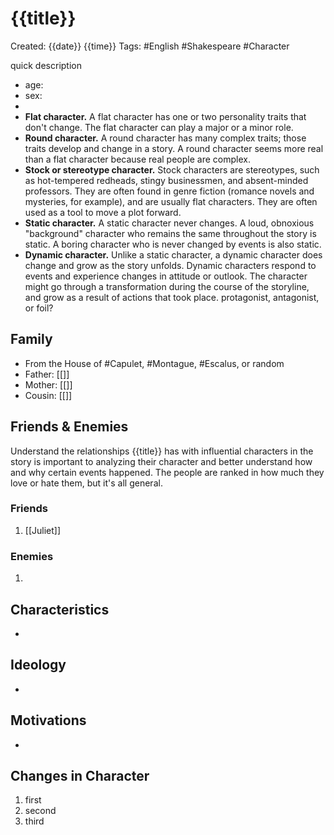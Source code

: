 # {{title}} 
Created: {{date}} {{time}}
Tags: #English #Shakespeare #Character 

quick description 
- age: 
- sex: 
- 
-   **Flat character.** A flat character has one or two personality traits that don't change. The flat character can play a major or a minor role.
-   **Round character.** A round character has many complex traits; those traits develop and change in a story. A round character seems more real than a flat character because real people are complex.
-   **Stock or stereotype character.** Stock characters are stereotypes, such as hot-tempered redheads, stingy businessmen, and absent-minded professors. They are often found in genre fiction (romance novels and mysteries, for example), and are usually flat characters. They are often used as a tool to move a plot forward.
-   **Static character.** A static character never changes. A loud, obnoxious "background" character who remains the same throughout the story is static. A boring character who is never changed by events is also static.
-   **Dynamic character.** Unlike a static character, a dynamic character does change and grow as the story unfolds. Dynamic characters respond to events and experience changes in attitude or outlook. The character might go through a transformation during the course of the storyline, and grow as a result of actions that took place.
protagonist, antagonist, or foil? 

## Family 
- From the House of #Capulet, #Montague, #Escalus, or random 
- Father: [[]] 
- Mother: [[]] 
- Cousin: [[]]

## Friends & Enemies 
Understand the relationships {{title}} has with influential characters in the story is important to analyzing their character and better understand how and why certain events happened. The people are ranked in how much they love or hate them, but it's all general. 

### Friends 
1. [[Juliet]] 

### Enemies 
1. 

## Characteristics
- 

## Ideology 
- 

## Motivations 
- 



## Changes in Character 
1. first 
2. second 
3. third 

